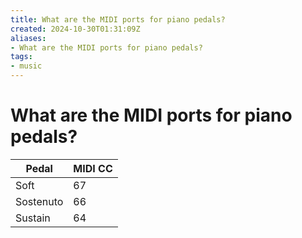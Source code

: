 ```yaml
---
title: What are the MIDI ports for piano pedals?
created: 2024-10-30T01:31:09Z
aliases:
- What are the MIDI ports for piano pedals?
tags:
- music
---
```


# What are the MIDI ports for piano pedals?

| Pedal | MIDI CC |
|---|---|
| Soft | 67 |
| Sostenuto | 66 |
| Sustain | 64 |

[^1]: [20241030012848](../entries/20241030012848.md)
